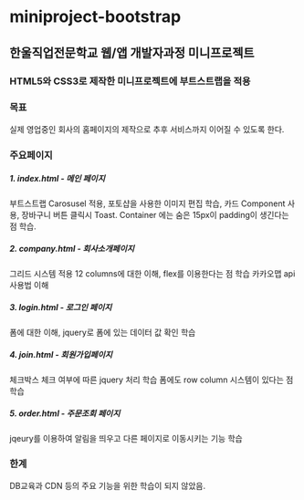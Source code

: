 # miniproject-bootstrap

## 한울직업전문학교 웹/앱 개발자과정 미니프로젝트


### HTML5와 CSS3로 제작한 미니프로젝트에 부트스트랩을 적용

### 목표
실제 영업중인 회사의 홈페이지의 제작으로 추후 서비스까지 이어질 수 있도록 한다.


### 주요페이지

##### 1. index.html - 메인 페이지
부트스트랩 Carosusel 적용, 포토샵을 사용한 이미지 편집 학습, 카드 Component 사용, 장바구니 버튼 클릭시 Toast.
Container 에는 숨은 15px이 padding이 생긴다는 점 학습. 


##### 2. company.html - 회사소개페이지
그리드 시스템 적용 12 columns에 대한 이해, flex를 이용한다는 점 학습
카카오맵 api 사용법 이해 

##### 3. login.html - 로그인 페이지
폼에 대한 이해, jquery로 폼에 있는 데이터 값 확인 학습

##### 4. join.html - 회원가입페이지
체크박스 체크 여부에 따른 jquery 처리 학습
폼에도 row column 시스템이 있다는 점 학습

##### 5. order.html - 주문조회 페이지
jqeury를 이용하여 알림을 띄우고 다른 페이지로 이동시키는 기능 학습

### 한계
DB교육과 CDN 등의 주요 기능을 위한 학습이 되지 않았음.

